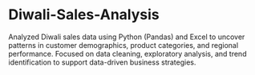 # Diwali-Sales-Analysis
Analyzed Diwali sales data using Python (Pandas) and Excel to uncover patterns in customer demographics, product categories, and regional performance. Focused on data cleaning, exploratory analysis, and trend identification to support data-driven business strategies.
